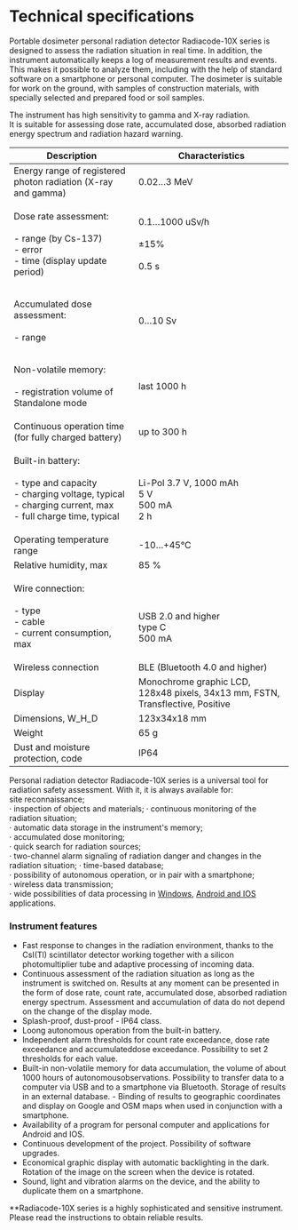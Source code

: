 # Technical specifications

Portable dosimeter personal radiation detector Radiacode-10X series is designed to assess the radiation situation in real time. In addition, the instrument automatically keeps a log of measurement results and events. This makes it possible to analyze them, including with the help of standard software on a smartphone or personal computer. The dosimeter is suitable for work on the ground, with samples of construction materials, with specially selected and prepared food or soil samples.

The instrument has high sensitivity to gamma and X-ray radiation.\
It is suitable for assessing dose rate, accumulated dose, absorbed radiation energy spectrum and radiation hazard warning.

| Description                                                                                                                                  | Characteristics                                                                |
| -------------------------------------------------------------------------------------------------------------------------------------------- | ------------------------------------------------------------------------------ |
| Energy range of registered photon radiation (X-ray and gamma)                                                                                | 0.02…3 MeV                                                                     |
| <p>Dose rate assessment:<br><br>- range (by Cs-137)<br>- error<br>- time (display update period)</p>                                         | <p>0.1…1000 uSv/h<br><br>±15%<br><br>0.5 s</p>                                 |
| <p>Accumulated dose assessment:<br><br>- range</p>                                                                                           | 0…10 Sv                                                                        |
| <p>Non-volatile memory:<br><br>- registration volume of Standalone mode</p>                                                                  | last 1000 h                                                                    |
| Continuous operation time (for fully charged battery)                                                                                        | up to 300 h                                                                    |
| <p>Built-in battery:<br><br>- type and capacity<br>- charging voltage, typical<br>- charging current, max<br>- full charge time, typical</p> | <p><br><br>Li-Pol 3.7 V, 1000 mAh<br>5 V<br>500 mA<br>2 h</p>                  |
| Operating temperature range                                                                                                                  | -10…+45°C                                                                      |
| Relative humidity, max                                                                                                                       | 85 %                                                                           |
| <p>Wire connection:<br><br>- type<br>- cable<br>- current consumption, max</p>                                                               | <p><br><br>USB 2.0 and higher<br>type C<br>500 mA</p>                          |
| Wireless connection                                                                                                                          | BLE (Bluetooth 4.0 and higher)                                                 |
| Display                                                                                                                                      | Monochrome graphic LCD, 128x48 pixels, 34x13 mm, FSTN, Transflective, Positive |
| Dimensions, W_H_D                                                                                                                            | 123x34x18 mm                                                                   |
| Weight                                                                                                                                       | 65 g                                                                           |
| Dust and moisture protection, code                                                                                                           | IP64                                                                           |

Personal radiation detector Radiacode-10X series is a universal tool for radiation safety assessment. With it, it is always available for:\
site reconnaissance;\
· inspection of objects and materials; · continuous monitoring of the radiation situation;\
· automatic data storage in the instrument's memory;\
· accumulated dose monitoring;\
· quick search for radiation sources;\
· two-channel alarm signaling of radiation danger and changes in the radiation situation; · time-based database;\
· possibility of autonomous operation, or in pair with a smartphone;\
· wireless data transmission;\
· wide possibilities of data processing in [Windows](working-with-a-pc.md), [Android and IOS ](working-with-a-smartphone.md)applications.

### Instrument features

* Fast response to changes in the radiation environment, thanks to the CsI(Tl) scintillator detector working together with a silicon photomultiplier tube and adaptive processing of incoming data.
* Continuous assessment of the radiation situation as long as the instrument is switched on. Results at any moment can be presented in the form of dose rate, count rate, accumulated dose, absorbed radiation energy spectrum. Assessment and accumulation of data do not depend on the change of the display mode.
* Splash-proof, dust-proof - IP64 class.
* Loong autonomous operation from the built-in battery.
* Independent alarm thresholds for count rate exceedance, dose rate exceedance and accumulateddose exceedance. Possibility to set 2 thresholds for each value.
* Built-in non-volatile memory for data accumulation, the volume of about 1000 hours of autonomousobservations. Possibility to transfer data to a computer via USB and to a smartphone via Bluetooth. Storage of results in an external database. - Binding of results to geographic coordinates and display on Google and OSM maps when used in conjunction with a smartphone.
* Availability of a program for personal computer and applications for Android and IOS.
* Continuous development of the project. Possibility of software upgrades.
* Economical graphic display with automatic backlighting in the dark. Rotation of the image on the screen when the device is rotated.
* Sound, light and vibration alarms on the device, and the ability to duplicate them on a smartphone.

\*\*Radiacode-10X series is a highly sophisticated and sensitive instrument. Please read the instructions to obtain reliable results.
